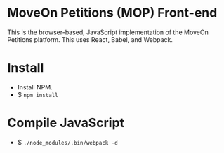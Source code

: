 # MoveOn Petitions (MOP) Front-end

This is the browser-based, JavaScript implementation of the MoveOn Petitions platform. This uses React, Babel, and Webpack.

# Install

* Install NPM.
* $ `npm install`

# Compile JavaScript

* $ `./node_modules/.bin/webpack -d`
